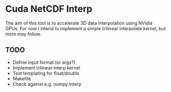 # Cuda NetCDF Interp

The aim of this tool is to accelerate 3D data interpolation using NVidia GPUs. For now I intend to implement a simple trilinear interpolate kernel, but more may follow.

## TODO

 - Define input format (or args?)
 - Implement trilinear interp kernel
 - Test templating for float/double
 - Makefile
 - Check against e.g. numpy interp